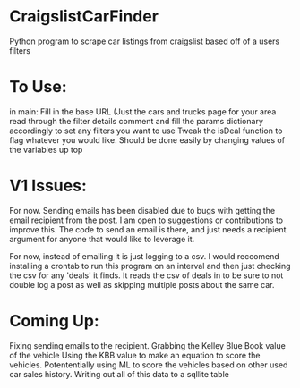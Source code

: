 # CraigslistCarFinder
Python program to scrape car listings from craigslist based off of a users filters
# To Use:
in main:
Fill in the base URL (Just the cars and trucks page for your area
read through the filter details comment and fill the params dictionary accordingly to set any filters you want to use
Tweak the isDeal function to flag whatever you would like. Should be done easily by changing values of the variables up top

# V1 Issues:
For now. Sending emails has been disabled due to bugs with getting the email recipient from the post. I am open to suggestions or contributions to improve this. The code to send an email is there, and just needs a recipient argument for anyone that would like to leverage it. 

For now, instead of emailing it is just logging to a csv. I would reccomend installing a crontab to run this program on an interval and then just checking the csv for any 'deals' it finds. It reads the csv of deals in to be sure to not double log a post as well as skipping multiple posts about the same car.

# Coming Up:
Fixing sending emails to the recipient. 
Grabbing the Kelley Blue Book value of the vehicle 
Using the KBB value to make an equation to score the vehicles. 
Potententially using ML to score the vehicles based on other used car sales history.
Writing out all of this data to a sqllite table
